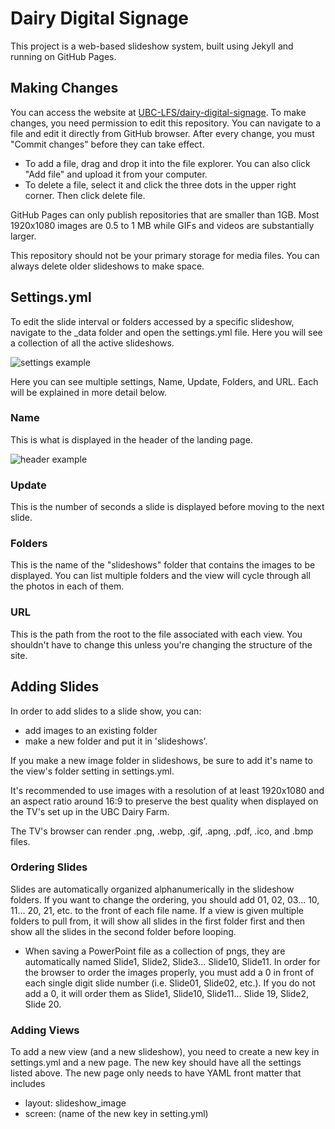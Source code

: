 # Dairy Digital Signage

This project is a web-based slideshow system, built using Jekyll and running on GitHub Pages.

## Making Changes

You can access the website at [UBC-LFS/dairy-digital-signage](https://ubc-lfs.github.io/dairy-digital-signage/). To make changes, you need permission to edit this repository. You can navigate to a file and edit it directly from GitHub browser. After every change, you must "Commit changes" before they can take effect.

* To add a file, drag and drop it into the file explorer. You can also click "Add file" and upload it from your computer.
* To delete a file, select it and click the three dots in the upper right corner. Then click delete file. 

GitHub Pages can only publish repositories that are smaller than 1GB. Most 1920x1080 images are 0.5 to 1 MB while GIFs and videos are substantially larger. 

This repository should not be your primary storage for media files. You can always delete older slideshows to make space.

## Settings.yml

To edit the slide interval or folders accessed by a specific slideshow, navigate to the _data folder and open the settings.yml file. Here you will see a collection of all the active slideshows.

![settings example](/assets/images/settings_example.png)

Here you can see multiple settings, Name, Update, Folders, and URL. Each will be explained in more detail below. 

### Name
This is what is displayed in the header of the landing page.

![header example](/assets/images/name_header_example.png)

### Update
This is the number of seconds a slide is displayed before moving to the next slide.

### Folders
This is the name of the "slideshows" folder that contains the images to be displayed. You can list multiple folders and the view will cycle through all the photos in each of them.

### URL
This is the path from the root to the file associated with each view. You shouldn't have to change this unless you're changing the structure of the site.

## Adding Slides

In order to add slides to a slide show, you can:
* add images to an existing folder
* make a new folder and put it in 'slideshows'.

If you make a new image folder in slideshows, be sure to add it's name to the view's folder setting in settings.yml.

It's recommended to use images with a resolution of at least 1920x1080 and an aspect ratio around 16:9 to preserve the best quality when displayed on the TV's set up in the UBC Dairy Farm. 

The TV's browser can render .png, .webp, .gif, .apng, .pdf, .ico, and .bmp files. 

### Ordering Slides

Slides are automatically organized alphanumerically in the slideshow folders. If you want to change the ordering, you should add 01, 02, 03... 10, 11... 20, 21, etc. to the front of each file name. If a view is given multiple folders to pull from, it will show all slides in the first folder first and then show all the slides in the second folder before looping. 

- When saving a PowerPoint file as a collection of pngs, they are automatically named Slide1, Slide2, Slide3... Slide10, Slide11. In order for the browser to order the images properly, you must add a 0 in front of each single digit slide number (i.e. Slide01, Slide02, etc.). If you do not add a 0, it will order them as Slide1, Slide10, Slide11... Slide 19, Slide2, Slide 20.

### Adding Views

To add a new view (and a new slideshow), you need to create a new key in settings.yml and a new page. The new key should have all the settings listed above.
The new page only needs to have YAML front matter that includes
- layout: slideshow_image
- screen: (name of the new key in setting.yml)